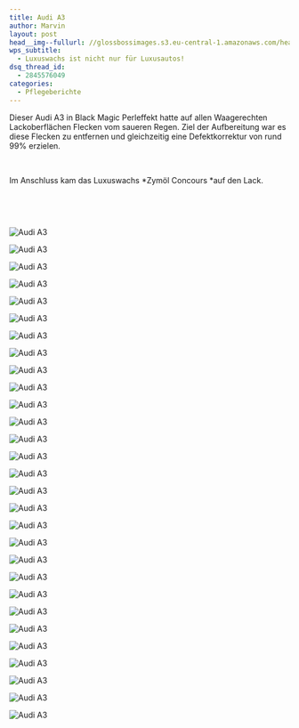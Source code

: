 ```yaml
---
title: Audi A3
author: Marvin
layout: post
head__img--fullurl: //glossbossimages.s3.eu-central-1.amazonaws.com/headerimg/a3.jpg
wps_subtitle:
  - Luxuswachs ist nicht nur für Luxusautos!
dsq_thread_id:
  - 2845576049
categories:
  - Pflegeberichte
---
```

Dieser Audi A3 in Black Magic Perleffekt hatte auf allen Waagerechten Lackoberflächen Flecken vom saueren Regen. Ziel der Aufbereitung war es diese Flecken zu entfernen und gleichzeitig eine Defektkorrektur von rund 99% erzielen.

&nbsp;

Im Anschluss kam das Luxuswachs *Zymöl Concours *auf den Lack.

&nbsp;

&nbsp;

![Audi A3](//s3.eu-central-1.amazonaws.com/glossbossimages/marvin/audia3schwarz/IMG_5714.jpg)

![Audi A3](//s3.eu-central-1.amazonaws.com/glossbossimages/marvin/audia3schwarz/IMG_5718.jpg)

![Audi A3](//s3.eu-central-1.amazonaws.com/glossbossimages/marvin/audia3schwarz/IMG_5721.jpg)

![Audi A3](//s3.eu-central-1.amazonaws.com/glossbossimages/marvin/audia3schwarz/IMG_5723.jpg)

![Audi A3](//s3.eu-central-1.amazonaws.com/glossbossimages/marvin/audia3schwarz/IMG_5725.jpg)

![Audi A3](//s3.eu-central-1.amazonaws.com/glossbossimages/marvin/audia3schwarz/IMG_5729.jpg)

![Audi A3](//s3.eu-central-1.amazonaws.com/glossbossimages/marvin/audia3schwarz/IMG_5732.jpg)

![Audi A3](//s3.eu-central-1.amazonaws.com/glossbossimages/marvin/audia3schwarz/IMG_5734.jpg)

![Audi A3](//s3.eu-central-1.amazonaws.com/glossbossimages/marvin/audia3schwarz/IMG_5749.jpg)

![Audi A3](//s3.eu-central-1.amazonaws.com/glossbossimages/marvin/audia3schwarz/IMG_5762.jpg)

![Audi A3](//s3.eu-central-1.amazonaws.com/glossbossimages/marvin/audia3schwarz/IMG_5763.jpg)

![Audi A3](//s3.eu-central-1.amazonaws.com/glossbossimages/marvin/audia3schwarz/IMG_5767.jpg)

![Audi A3](//s3.eu-central-1.amazonaws.com/glossbossimages/marvin/audia3schwarz/IMG_5780.jpg)

![Audi A3](//s3.eu-central-1.amazonaws.com/glossbossimages/marvin/audia3schwarz/IMG_5781.jpg)

![Audi A3](//s3.eu-central-1.amazonaws.com/glossbossimages/marvin/audia3schwarz/IMG_5786.jpg)

![Audi A3](//s3.eu-central-1.amazonaws.com/glossbossimages/marvin/audia3schwarz/IMG_5790.jpg)

![Audi A3](//s3.eu-central-1.amazonaws.com/glossbossimages/marvin/audia3schwarz/IMG_5797.jpg)

![Audi A3](//s3.eu-central-1.amazonaws.com/glossbossimages/marvin/audia3schwarz/IMG_5803.jpg)

![Audi A3](//s3.eu-central-1.amazonaws.com/glossbossimages/marvin/audia3schwarz/IMG_5805.jpg)

![Audi A3](//s3.eu-central-1.amazonaws.com/glossbossimages/marvin/audia3schwarz/IMG_5809.jpg)

![Audi A3](//s3.eu-central-1.amazonaws.com/glossbossimages/marvin/audia3schwarz/IMG_5817.jpg)

![Audi A3](//s3.eu-central-1.amazonaws.com/glossbossimages/marvin/audia3schwarz/IMG_5830.jpg)

![Audi A3](//s3.eu-central-1.amazonaws.com/glossbossimages/marvin/audia3schwarz/IMG_5832.jpg)

![Audi A3](//s3.eu-central-1.amazonaws.com/glossbossimages/marvin/audia3schwarz/IMG_5833.jpg)

![Audi A3](//s3.eu-central-1.amazonaws.com/glossbossimages/marvin/audia3schwarz/IMG_5843.jpg)

![Audi A3](//s3.eu-central-1.amazonaws.com/glossbossimages/marvin/audia3schwarz/IMG_5848.jpg)

![Audi A3](//s3.eu-central-1.amazonaws.com/glossbossimages/marvin/audia3schwarz/IMG_5852.jpg)

![Audi A3](//s3.eu-central-1.amazonaws.com/glossbossimages/marvin/audia3schwarz/IMG_5853.jpg)

![Audi A3](//s3.eu-central-1.amazonaws.com/glossbossimages/marvin/audia3schwarz/IMG_5855.jpg)
